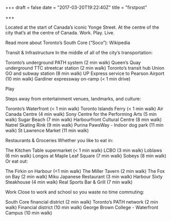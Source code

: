 +++
draft = false
date = "2017-03-20T19:22:40Z"
title = "firstpost"

+++

Located at the start of Canada’s iconic Yonge Street. At the centre of the city that’s at the centre of Canada. 
Work. Play. Live. 

Read more about Toronto’s South Core (“Soco”): Wikipedia

Transit & Infrastructure
In the middle of all of the city’s transportation:

Toronto’s underground PATH system (2 min walk)
Queen’s Quay underground TTC streetcar station (2 min walk)
Toronto’s transit hub Union GO and subway station (8 min walk)
UP Express service to Pearson Airport (10 min walk)
Gardiner expressway on-ramp (< 1 min drive)

Play

Steps away from entertainment venues, landmarks, and culture:

Toronto’s Waterfront (< 1 min walk)
Toronto Islands Ferry (< 1 min walk)
Air Canada Centre (4 min walk)
Sony Centre for the Performing Arts (5 min walk)
Sugar Beach (7 min walk)
Harbourfront Cultural Centre (8 min walk)
Natrel Skating Rink (9 min walk)
Purina PawsWay - Indoor dog park (11 min walk)
St Lawrence Market (11 min walk)

Restaurants & Groceries
Whether you like to eat in:

The Kitchen Table supermarket (< 1 min walk)
LCBO (3 min walk)
Loblaws (6 min walk)
Longos at Maple Leaf Square (7 min walk)
Sobeys (8 min walk)
Or eat out:

The Firkin on Harbour (<1 min walk)
The Miller Tavern (2 min walk)
The Fox on Bay (2 min walk)
Miku Japanese Restaurant (3 min walk)
Harbour Sixty Steakhouse (4 min walk)
Real Sports Bar & Grill (7 min walk)

Work
Close to work and school so you waste no time commuting:

South Core financial district (2 min walk)
Toronto’s PATH network (2 min walk)
Financial district (10 min walk)
George Brown College - Waterfront Campus (10 min walk)
